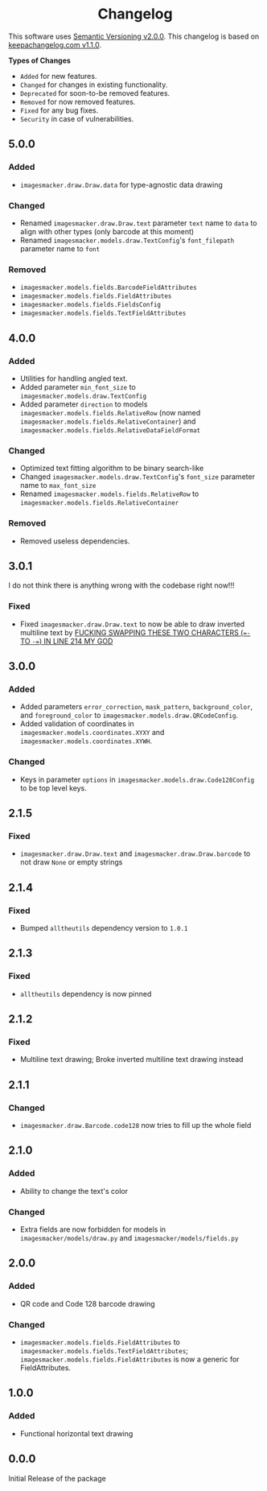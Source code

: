 <h1 align="center" style="font-weight: bold">
    Changelog
</h1>

This software uses [Semantic Versioning v2.0.0](https://semver.org/spec/v2.0.0.html). This changelog is based on [keepachangelog.com v1.1.0](https://keepachangelog.com/en/1.1.0/).

**Types of Changes**

- `Added` for new features.
- `Changed` for changes in existing functionality.
- `Deprecated` for soon-to-be removed features.
- `Removed` for now removed features.
- `Fixed` for any bug fixes.
- `Security` in case of vulnerabilities.

## 5.0.0

### Added

- `imagesmacker.draw.Draw.data` for type-agnostic data drawing

### Changed

- Renamed `imagesmacker.draw.Draw.text` parameter `text` name to `data` to align with other types (only barcode at this moment)
- Renamed `imagesmacker.models.draw.TextConfig`'s `font_filepath` parameter name to `font`

### Removed

- `imagesmacker.models.fields.BarcodeFieldAttributes`
- `imagesmacker.models.fields.FieldAttributes`
- `imagesmacker.models.fields.FieldsConfig`
- `imagesmacker.models.fields.TextFieldAttributes`

## 4.0.0

### Added

- Utilities for handling angled text.
- Added parameter `min_font_size` to `imagesmacker.models.draw.TextConfig`
- Added parameter `direction` to models `imagesmacker.models.fields.RelativeRow` (now named `imagesmacker.models.fields.RelativeContainer`) and `imagesmacker.models.fields.RelativeDataFieldFormat`

### Changed

- Optimized text fitting algorithm to be binary search-like
- Changed `imagesmacker.models.draw.TextConfig`'s `font_size` parameter name to `max_font_size`
- Renamed `imagesmacker.models.fields.RelativeRow` to `imagesmacker.models.fields.RelativeContainer`

### Removed

- Removed useless dependencies.

## 3.0.1

I do not think there is anything wrong with the codebase right now!!!

### Fixed

- Fixed `imagesmacker.draw.Draw.text` to now be able to draw inverted multiline text by [FUCKING SWAPPING THESE TWO CHARACTERS (`=-` TO `-=`) IN LINE 214 MY GOD](https://github.com/whinee/imagesmacker/commit/0ea1b655fb59e1e61a0fc488560c867cfe2c3872#diff-cac509c2db6ab9619d324a7954ff1466e312219a0c4a7ee709462a97133b247a)

## 3.0.0

### Added

- Added parameters `error_correction`, `mask_pattern`, `background_color`, and `foreground_color` to `imagesmacker.models.draw.QRCodeConfig`.
- Added validation of coordinates in `imagesmacker.models.coordinates.XYXY` and `imagesmacker.models.coordinates.XYWH`.

### Changed

- Keys in parameter `options` in `imagesmacker.models.draw.Code128Config` to be top level keys.

## 2.1.5

### Fixed

- `imagesmacker.draw.Draw.text` and `imagesmacker.draw.Draw.barcode` to not draw `None` or empty strings

## 2.1.4

### Fixed

- Bumped `alltheutils` dependency version to `1.0.1`

## 2.1.3

### Fixed

- `alltheutils` dependency is now pinned

## 2.1.2

### Fixed

- Multiline text drawing; Broke inverted multiline text drawing instead

## 2.1.1

### Changed

- `imagesmacker.draw.Barcode.code128` now tries to fill up the whole field

## 2.1.0

### Added

- Ability to change the text's color

### Changed

- Extra fields are now forbidden for models in `imagesmacker/models/draw.py` and `imagesmacker/models/fields.py`

## 2.0.0

### Added

- QR code and Code 128 barcode drawing

### Changed

- `imagesmacker.models.fields.FieldAttributes` to `imagesmacker.models.fields.TextFieldAttributes`; `imagesmacker.models.fields.FieldAttributes` is now a generic for FieldAttributes.

## 1.0.0

### Added

- Functional horizontal text drawing

## 0.0.0

Initial Release of the package